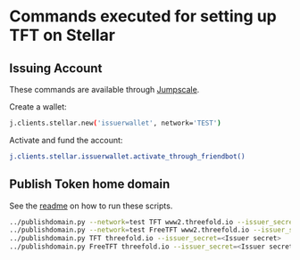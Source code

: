 # Commands executed for setting up TFT  on Stellar

## Issuing Account

These commands are available through [Jumpscale](https://github.com/threefoldtech/jumpscaleX_core).

Create a wallet:

```sh
j.clients.stellar.new('issuerwallet', network='TEST')
```

Activate and fund the account:

```sh
j.clients.stellar.issuerwallet.activate_through_friendbot()
```

## Publish Token home domain

See the [readme](../readme.md) on how to run these scripts.

```sh
../publishdomain.py --network=test TFT www2.threefold.io --issuer_secret=<Issuer secret>
../publishdomain.py --network=test FreeTFT www2.threefold.io --issuer_secret=<Issuer secret>
../publishdomain.py TFT threefold.io --issuer_secret=<Issuer secret>
../publishdomain.py FreeTFT threefold.io --issuer_secret=<Issuer secret>
```
